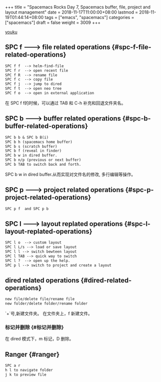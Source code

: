 +++
title = "Spacemacs Rocks Day 7, Spacemacs buffer, file, project and layout management"
date = 2018-11-17T11:00:00+08:00
lastmod = 2018-11-19T01:44:14+08:00
tags = ["emacs", "spacemacs"]
categories = ["spacemacs"]
draft = false
weight = 3009
+++

[youku](http://v.youku.com/v%5Fshow/id%5FXMTM5NDI3NjQxMg==.html?spm=a2h1n.8251843.playList.5!9~5~A&f=26137579&o=1)


## SPC f  --->    file related operations {#spc-f-file-related-operations}

```markdown
SPC f f  --> helm-find-file
SPC f r  --> open recent file
SPC f R  --> rename file
SPC f c  --> copy file
SPC f j  --> jump to dired
SPC f t  --> open neo tree
SPC f o  --> open in external application
```

在 SPC f f的时候，可以通过 TAB 和 C-h 补充和回退文件夹名。


## SPC b --->  buffer related operations {#spc-b-buffer-related-operations}

```markdown
SPC b b & SPC b B(i)
SPC b h (spacemacs home buffer)
SPC b s (scratch buffer)
SPC b f (reveal in finder)
SPC b w in dired buffer.
SPC b n/p (previous or next buffer)
SPC b TAB to switch back and forth.
```

SPC b w in dired buffer.从而实现对文件名的修改, 多行编辑等操作。


## SPC p  ---> project related operations {#spc-p-project-related-operations}

```markdown
SPC p f  and SPC p b
```


## SPC l ---> layout replated operations {#spc-l-layout-replated-operations}

```markdown
SPC l o  --> custom layout
SPC l L/s --> load or save layout
SPC l l --> switch bewteen layout
SPC l TAB --> quick way to switch
SPC l ?  --> open up the help.
SPC p l --> switch to project and create a layout
```


## dired related operations {#dired-related-operations}

```markdown
new file/delete file/rename file
new folder/delete folder/rename folder
```

\`+\`号,新建文件夹。
在文件夹上，f 新建文件。


### 标记并删除 {#标记并删除}

在 dired 模式下，m 标记，D 删除。


## Ranger {#ranger}

```markdown
SPC a r
h l to navigate folder
j k to preview file
```
